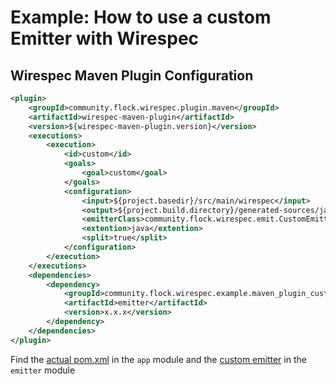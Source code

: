 # Example: How to use a custom Emitter with Wirespec
## Wirespec Maven Plugin Configuration
```xml
<plugin>
    <groupId>community.flock.wirespec.plugin.maven</groupId>
    <artifactId>wirespec-maven-plugin</artifactId>
    <version>${wirespec-maven-plugin.version}</version>
    <executions>
        <execution>
            <id>custom</id>
            <goals>
                <goal>custom</goal>
            </goals>
            <configuration>
                <input>${project.basedir}/src/main/wirespec</input>
                <output>${project.build.directory}/generated-sources/java/hello</output>
                <emitterClass>community.flock.wirespec.emit.CustomEmitter</emitterClass>
                <extention>java</extention>
                <split>true</split>
            </configuration>
        </execution>
    </executions>
    <dependencies>
        <dependency>
            <groupId>community.flock.wirespec.example.maven_plugin_custom</groupId>
            <artifactId>emitter</artifactId>
            <version>x.x.x</version>
        </dependency>
    </dependencies>
</plugin>
```
Find the [actual pom.xml](app/pom.xml) in the `app` module and the
[custom emitter](emitter/src/main/java/community/flock/wirespec/emit/CustomEmitter.java) in the `emitter` module
